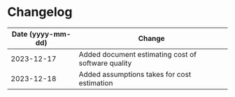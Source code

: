 # Changelog

| Date (yyyy-mm-dd) | 	Change                                            |
|-------------------|----------------------------------------------------|
| 2023-12-17        | Added document estimating cost of software quality |
| 2023-12-18        | Added assumptions takes for cost estimation        |
